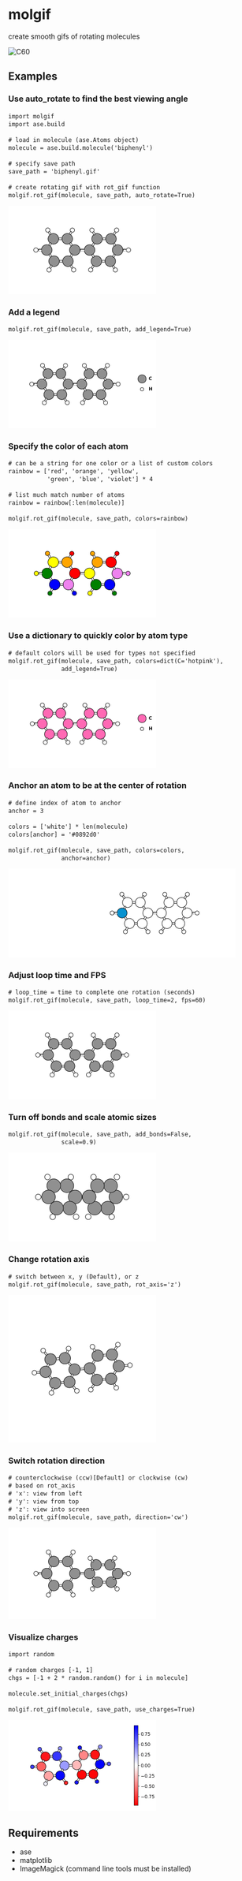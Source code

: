 # molgif

create smooth gifs of rotating molecules

![C60](gifs/C60.gif)

## Examples

### Use auto_rotate to find the best viewing angle

    import molgif
    import ase.build

    # load in molecule (ase.Atoms object)
    molecule = ase.build.molecule('biphenyl')

    # specify save path
    save_path = 'biphenyl.gif'

    # create rotating gif with rot_gif function
    molgif.rot_gif(molecule, save_path, auto_rotate=True)

![biphenyl](gifs/biphenyl.gif)

### Add a legend

    molgif.rot_gif(molecule, save_path, add_legend=True)

![biphenyl-legend](gifs/biphenyl-legend.gif)

### Specify the color of each atom

    # can be a string for one color or a list of custom colors
    rainbow = ['red', 'orange', 'yellow',
               'green', 'blue', 'violet'] * 4

    # list much match number of atoms
    rainbow = rainbow[:len(molecule)]

    molgif.rot_gif(molecule, save_path, colors=rainbow)

![biphenyl-rainbow](gifs/biphenyl-rainbow.gif)

### Use a dictionary to quickly color by atom type

    # default colors will be used for types not specified
    molgif.rot_gif(molecule, save_path, colors=dict(C='hotpink'),
                   add_legend=True)

![biphenyl-hotpink](gifs/biphenyl-hotpink.gif)

### Anchor an atom to be at the center of rotation

    # define index of atom to anchor
    anchor = 3

    colors = ['white'] * len(molecule)
    colors[anchor] = '#0892d0'

    molgif.rot_gif(molecule, save_path, colors=colors,
                   anchor=anchor)

![biphenyl-anchor](gifs/biphenyl-anchor.gif)

### Adjust loop time and FPS

    # loop_time = time to complete one rotation (seconds)
    molgif.rot_gif(molecule, save_path, loop_time=2, fps=60)

![biphenyl-2s-looptime](gifs/biphenyl-2s-looptime.gif)

### Turn off bonds and scale atomic sizes

    molgif.rot_gif(molecule, save_path, add_bonds=False,
                   scale=0.9)

![biphenyl-no-bonds](gifs/biphenyl-no-bonds.gif)

### Change rotation axis

    # switch between x, y (Default), or z
    molgif.rot_gif(molecule, save_path, rot_axis='z')

![biphenyl-rotz](gifs/biphenyl-rotz.gif)

### Switch rotation direction

    # counterclockwise (ccw)[Default] or clockwise (cw)
    # based on rot_axis
    # 'x': view from left
    # 'y': view from top
    # 'z': view into screen
    molgif.rot_gif(molecule, save_path, direction='cw')

![biphenyl-cw](gifs/biphenyl-cw.gif)

### Visualize charges

    import random

    # random charges [-1, 1]
    chgs = [-1 + 2 * random.random() for i in molecule]

    molecule.set_initial_charges(chgs)

    molgif.rot_gif(molecule, save_path, use_charges=True)

![biphenyl-charges](gifs/biphenyl-charges.gif)

## Requirements

- ase
- matplotlib
- ImageMagick (command line tools must be installed)
